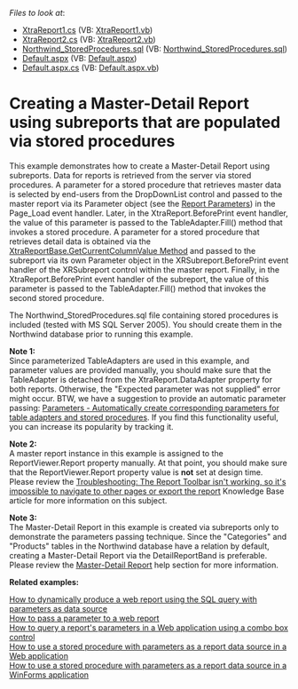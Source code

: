 <!-- default file list -->
*Files to look at*:

* [XtraReport1.cs](./CS/WebSite/App_Code/XtraReport1.cs) (VB: [XtraReport1.vb](./VB/WebSite/App_Code/XtraReport1.vb))
* [XtraReport2.cs](./CS/WebSite/App_Code/XtraReport2.cs) (VB: [XtraReport2.vb](./VB/WebSite/App_Code/XtraReport2.vb))
* [Northwind_StoredProcedures.sql](./CS/WebSite/App_Data/Northwind_StoredProcedures.sql) (VB: [Northwind_StoredProcedures.sql](./VB/WebSite/App_Data/Northwind_StoredProcedures.sql))
* [Default.aspx](./CS/WebSite/Default.aspx) (VB: [Default.aspx](./VB/WebSite/Default.aspx))
* [Default.aspx.cs](./CS/WebSite/Default.aspx.cs) (VB: [Default.aspx.vb](./VB/WebSite/Default.aspx.vb))
<!-- default file list end -->
# Creating a Master-Detail Report using subreports that are populated via stored procedures


<p>This example demonstrates how to create a Master-Detail Report using subreports. Data for reports is retrieved from the server via stored procedures. A parameter for a stored procedure that retrieves master data is selected by end-users from the DropDownList control and passed to the master report via its Parameter object (see the <a href="http://documentation.devexpress.com/#XtraReports/CustomDocument4812"><u>Report Parameters</u></a>) in the Page_Load event handler. Later, in the XtraReport.BeforePrint event handler, the value of this parameter is passed to the TableAdapter.Fill() method that invokes a stored procedure. A parameter for a stored procedure that retrieves detail data is obtained via the <a href="http://documentation.devexpress.com/#XtraReports/DevExpressXtraReportsUIXtraReportBase_GetCurrentColumnValuetopic"><u>XtraReportBase.GetCurrentColumnValue Method</u></a> and passed to the subreport via its own Parameter object in the XRSubreport.BeforePrint event handler of the XRSubreport control within the master report. Finally, in the XtraReport.BeforePrint event handler of the subreport, the value of this parameter is passed to the TableAdapter.Fill() method that invokes the second stored procedure.</p><p>The Northwind_StoredProcedures.sql file containing stored procedures is included (tested with MS SQL Server 2005). You should create them in the Northwind database prior to running this example.</p><p><strong>Note 1:</strong><br />
Since parameterized TableAdapters are used in this example, and parameter values are provided manually, you should make sure that the TableAdapter is detached from the XtraReport.DataAdapter property for both reports. Otherwise, the "Expected parameter was not supplied" error might occur. BTW, we have a suggestion to provide an automatic parameter passing: <a href="https://www.devexpress.com/Support/Center/p/S33371">Parameters - Automatically create corresponding parameters for table adapters and stored procedures</a>. If you find this functionality useful, you can increase its popularity by tracking it.</p><p><strong>Note 2:</strong><br />
A master report instance in this example is assigned to the ReportViewer.Report property manually. At that point, you should make sure that the ReportViewer.Report property value is <strong>not</strong> set at design time. Please review the <a href="https://www.devexpress.com/Support/Center/p/K18179">Troubleshooting: The Report Toolbar isn't working, so it's impossible to navigate to other pages or export the report</a> Knowledge Base article for more information on this subject.</p><p><strong>Note 3:</strong><br />
The Master-Detail Report in this example is created via subreports only to demonstrate the parameters passing technique. Since the "Categories" and "Products" tables in the Northwind database have a relation by default, creating a Master-Detail Report via the DetailReportBand is preferable. Please review the <a href="http://documentation.devexpress.com/#XtraReports/CustomDocument1466"><u>Master-Detail Report</u></a> help section for more information.</p><p><strong>Related examples:</strong></p><p><a href="https://www.devexpress.com/Support/Center/p/E889">How to dynamically produce a web report using the SQL query with parameters as data source</a><br />
<a href="https://www.devexpress.com/Support/Center/p/E509">How to pass a parameter to a web report</a><br />
<a href="https://www.devexpress.com/Support/Center/p/E488">How to query a report's parameters in a Web application using a combo box control</a><br />
<a href="https://www.devexpress.com/Support/Center/p/E999">How to use a stored procedure with parameters as a report data source in a Web application</a><br />
<a href="https://www.devexpress.com/Support/Center/p/E1740">How to use a stored procedure with parameters as a report data source in a WinForms application </a></p>

<br/>


